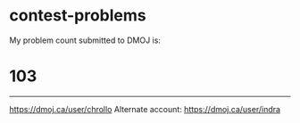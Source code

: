 # contest-problems

My problem count submitted to DMOJ is:
# 103
---
https://dmoj.ca/user/chrollo
Alternate account:
https://dmoj.ca/user/indra

